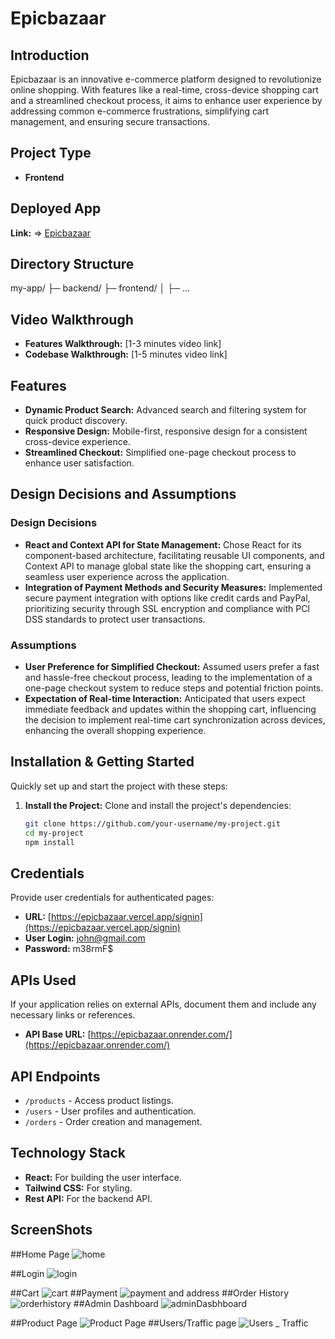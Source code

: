 # Epicbazaar

## Introduction

Epicbazaar is an innovative e-commerce platform designed to revolutionize online shopping. With features like a real-time, cross-device shopping cart and a streamlined checkout process, it aims to enhance user experience by addressing common e-commerce frustrations, simplifying cart management, and ensuring secure transactions.

## Project Type

- **Frontend**

## Deployed App
**Link:** => [Epicbazaar](https://epicbazaar.vercel.app/)

## Directory Structure

my-app/
├─ backend/
├─ frontend/
│ ├─ ...



## Video Walkthrough

- **Features Walkthrough:** [1-3 minutes video link]
- **Codebase Walkthrough:** [1-5 minutes video link]

## Features

- **Dynamic Product Search:** Advanced search and filtering system for quick product discovery.
- **Responsive Design:** Mobile-first, responsive design for a consistent cross-device experience.
- **Streamlined Checkout:** Simplified one-page checkout process to enhance user satisfaction.

## Design Decisions and Assumptions

### Design Decisions

- **React and Context API for State Management:** Chose React for its component-based architecture, facilitating reusable UI components, and Context API to manage global state like the shopping cart, ensuring a seamless user experience across the application.
- **Integration of Payment Methods and Security Measures:** Implemented secure payment integration with options like credit cards and PayPal, prioritizing security through SSL encryption and compliance with PCI DSS standards to protect user transactions.

### Assumptions

- **User Preference for Simplified Checkout:** Assumed users prefer a fast and hassle-free checkout process, leading to the implementation of a one-page checkout system to reduce steps and potential friction points.
- **Expectation of Real-time Interaction:** Anticipated that users expect immediate feedback and updates within the shopping cart, influencing the decision to implement real-time cart synchronization across devices, enhancing the overall shopping experience.

## Installation & Getting Started

Quickly set up and start the project with these steps:

1. **Install the Project:**
   Clone and install the project's dependencies:
   ```bash
   git clone https://github.com/your-username/my-project.git
   cd my-project
   npm install
## Credentials

Provide user credentials for authenticated pages:

- **URL:** [https://epicbazaar.vercel.app/signin](https://epicbazaar.vercel.app/signin)
- **User Login:** john@gmail.com
- **Password:** m38rmF$

## APIs Used

If your application relies on external APIs, document them and include any necessary links or references.

- **API Base URL:** [https://epicbazaar.onrender.com/](https://epicbazaar.onrender.com/)

## API Endpoints

- `/products` - Access product listings.
- `/users` - User profiles and authentication.
- `/orders` - Order creation and management.

## Technology Stack

- **React:** For building the user interface.
- **Tailwind CSS:** For styling.
- **Rest API:** For the backend API.

## ScreenShots  

##Home Page
![home](https://github.com/heyyrahul/python-magician-6789/assets/79692865/28405382-84b2-4bc6-a100-112fd12fa802)

##Login
![login](https://github.com/heyyrahul/python-magician-6789/assets/79692865/46c6cc49-c0e3-4e26-80b2-22356dc62b1c)

##Cart
![cart](https://github.com/heyyrahul/python-magician-6789/assets/79692865/6cb206ac-9e23-44f6-b130-382303f1bf23)
##Payment
![payment and address](https://github.com/heyyrahul/python-magician-6789/assets/79692865/36f22e4c-00fe-42ad-952e-352a81cb0d93)
##Order History
![orderhistory](https://github.com/heyyrahul/python-magician-6789/assets/79692865/317cf7a7-cb6b-4a4e-ae4b-c85877fa166d)
##Admin Dashboard
![adminDasbhboard](https://github.com/heyyrahul/python-magician-6789/assets/79692865/08fdc07a-353d-4dc6-9549-924106d5237d)

##Product Page
![Product Page](https://github.com/heyyrahul/python-magician-6789/assets/79692865/a1d6ec4f-7dd1-46ab-a703-e4a071d32faa)
##Users/Traffic page
![Users _ Traffic](https://github.com/heyyrahul/python-magician-6789/assets/79692865/08b8085b-c583-40e9-a3ff-fe769393fc94)
